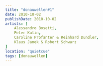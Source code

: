 ```yaml
---
title: "donauwellen#1"
date: 2010-10-02
publishDate: 2010-10-02
artists: [
    Alessandro Bosetti,
    Peter Kutin,
    Caroline Profanter & Reinhard Dundler,
    Klaus Janek & Robert Schwarz
]
location: "quietcue"
tags: [donauwellen]
---
```

